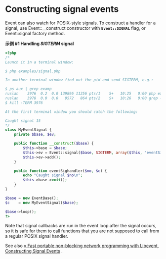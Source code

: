 Constructing signal events
==========================

Event can also watch for POSIX-style signals. To construct a handler for
a signal, use <span class="methodname">Event::\_\_construct</span>
constructor with **`Event::SIGNAL`** flag, or <span
class="methodname">Event::signal</span> factory method.

**示例 \#1 Handling *SIGTERM* signal**

``` php
<?php
/*
Launch it in a terminal window:

$ php examples/signal.php

In another terminal window find out the pid and send SIGTERM, e.g.:

$ ps aux | grep examp
ruslan    3976  0.2  0.0 139896 11256 pts/1    S+   10:25   0:00 php examples/signal.php
ruslan    3978  0.0  0.0   9572   864 pts/2    S+   10:26   0:00 grep --color=auto examp
$ kill -TERM 3976

At the first terminal window you should catch the following:

Caught signal 15
*/
class MyEventSignal {
    private $base, $ev;

    public function __construct($base) {
        $this->base = $base;
        $this->ev = Event::signal($base, SIGTERM, array($this, 'eventSighandler'));
        $this->ev->add();
    }

    public function eventSighandler($no, $c) {
        echo "Caught signal $no\n";
        $this->base->exit();
    }
}

$base = new EventBase();
$c    = new MyEventSignal($base);

$base->loop();
?>
```

Note that signal callbacks are run in the event loop after the signal
occurs, so it is safe for them to call functions that you are not
supposed to call from a regular POSIX signal handler.

See also
<a href="http://www.wangafu.net/~nickm/libevent-book/Ref4_event.html#_constructing_signal_events" class="link external">» Fast portable non-blocking network programming with Libevent, Constructing Signal Events</a>
.
